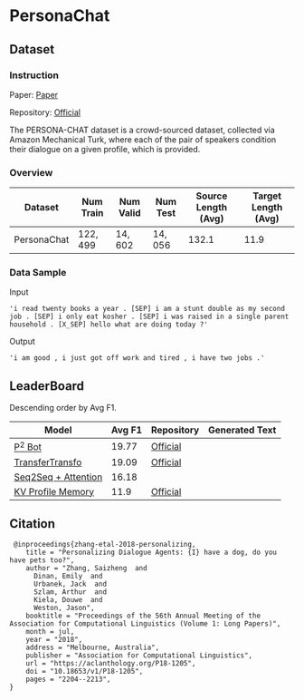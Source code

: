 # PersonaChat

## Dataset

### Instruction

Paper: [Paper](https://aclanthology.org/P18-1205.pdf)

Repository: [Official]()

The PERSONA-CHAT dataset is a crowd-sourced dataset, collected via Amazon Mechanical Turk, where each of the pair of speakers condition their dialogue on a given profile, which is provided.

### Overview

| Dataset     | Num Train | Num Valid | Num Test | Source Length (Avg) | Target Length (Avg) |
| ----------- | --------- | --------- | -------- | ------------------- | ------------------- |
| PersonaChat | $122,499$ | $14,602$  | $14,056$ | $132.1$             | $11.9$              |

### Data Sample

Input

```
'i read twenty books a year . [SEP] i am a stunt double as my second job . [SEP] i only eat kosher . [SEP] i was raised in a single parent household . [X_SEP] hello what are doing today ?'
```

Output

```
'i am good , i just got off work and tired , i have two jobs .'
```

## LeaderBoard

Descending order by Avg F1.

| Model                                                        | Avg F1  | Repository                                                   | Generated Text |
| ------------------------------------------------------------ | ------- | ------------------------------------------------------------ | -------------- |
| [P$^2$ Bot](https://arxiv.org/pdf/2004.05388v1.pdf)          | $19.77$ | [Official](https://github.com/SivilTaram/Persona-Dialogue-Generation) |                |
| [TransferTransfo](https://arxiv.org/pdf/1901.08149v2.pdf)    | $19.09$ | [Official](https://github.com/huggingface/transfer-learning-conv-ai) |                |
| [Seq2Seq + Attention](https://arxiv.org/pdf/1409.0473v7.pdf) | $16.18$ |                                                              |                |
| [ KV Profile Memory](https://arxiv.org/pdf/1801.07243v5.pdf) | $11.9$  | [Official](https://github.com/facebookresearch/ParlAI)       |                |

## Citation

```
 @inproceedings{zhang-etal-2018-personalizing,
    title = "Personalizing Dialogue Agents: {I} have a dog, do you have pets too?",
    author = "Zhang, Saizheng  and
      Dinan, Emily  and
      Urbanek, Jack  and
      Szlam, Arthur  and
      Kiela, Douwe  and
      Weston, Jason",
    booktitle = "Proceedings of the 56th Annual Meeting of the Association for Computational Linguistics (Volume 1: Long Papers)",
    month = jul,
    year = "2018",
    address = "Melbourne, Australia",
    publisher = "Association for Computational Linguistics",
    url = "https://aclanthology.org/P18-1205",
    doi = "10.18653/v1/P18-1205",
    pages = "2204--2213",
}
```